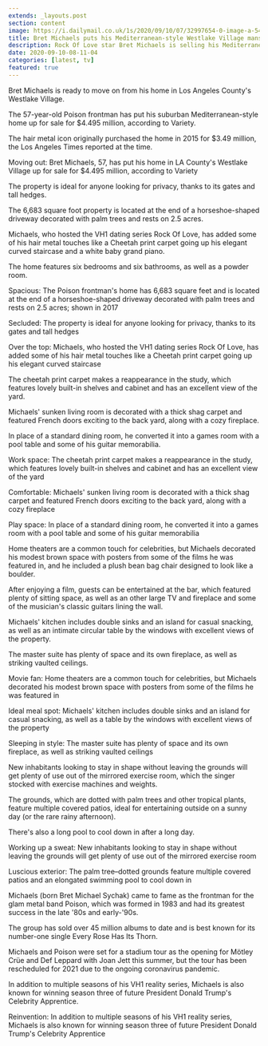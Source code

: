 ```yaml
---
extends: _layouts.post
section: content
image: https://i.dailymail.co.uk/1s/2020/09/10/07/32997654-0-image-a-54_1599718559263.jpg 
title: Bret Michaels puts his Mediterranean-style Westlake Village mansion on sale for nearly $4.5 million 
description: Rock Of Love star Bret Michaels is selling his Mediterranean-style Westlake Village home for close to $4.5 million, $1 million more than he paid for it in 2015. 
date: 2020-09-10-08-11-04 
categories: [latest, tv] 
featured: true 
--- 
```

Bret Michaels is ready to move on from his home in Los Angeles County's Westlake Village.

The 57-year-old Poison frontman has put his suburban Mediterranean-style home up for sale for $4.495 million, according to Variety.

The hair metal icon originally purchased the home in 2015 for $3.49 million, the Los Angeles Times reported at the time.

Moving out: Bret Michaels, 57, has put his home in LA County's Westlake Village up for sale for $4.495 million, according to Variety

The property is ideal for anyone looking for privacy, thanks to its gates and tall hedges.

The 6,683 square foot property is located at the end of a horseshoe-shaped driveway decorated with palm trees and rests on 2.5 acres.

Michaels, who hosted the VH1 dating series Rock Of Love, has added some of his hair metal touches like a Cheetah print carpet going up his elegant curved staircase and a white baby grand piano.

The home features six bedrooms and six bathrooms, as well as a powder room. 

Spacious: The Poison frontman's home has 6,683 square feet and is located at the end of a horseshoe-shaped driveway decorated with palm trees and rests on 2.5 acres; shown in 2017

Secluded: The property is ideal for anyone looking for privacy, thanks to its gates and tall hedges

Over the top: Michaels, who hosted the VH1 dating series Rock Of Love, has added some of his hair metal touches like a Cheetah print carpet going up his elegant curved staircase

The cheetah print carpet makes a reappearance in the study, which features lovely built-in shelves and cabinet and has an excellent view of the yard.

Michaels' sunken living room is decorated with a thick shag carpet and featured French doors exciting to the back yard, along with a cozy fireplace.

In place of a standard dining room, he converted it into a games room with a pool table and some of his guitar memorabilia. 

Work space: The cheetah print carpet makes a reappearance in the study, which features lovely built-in shelves and cabinet and has an excellent view of the yard

Comfortable: Michaels' sunken living room is decorated with a thick shag carpet and featured French doors exciting to the back yard, along with a cozy fireplace

Play space: In place of a standard dining room, he converted it into a games room with a pool table and some of his guitar memorabilia

Home theaters are a common touch for celebrities, but Michaels decorated his modest brown space with posters from some of the films he was featured in, and he included a plush bean bag chair designed to look like a boulder.

After enjoying a film, guests can be entertained at the bar, which featured plenty of sitting space, as well as an other large TV and fireplace and some of the musician's classic guitars lining the wall.

Michaels' kitchen includes double sinks and an island for casual snacking, as well as an intimate circular table by the windows with excellent views of the property.

The master suite has plenty of space and its own fireplace, as well as striking vaulted ceilings. 

Movie fan: Home theaters are a common touch for celebrities, but Michaels decorated his modest brown space with posters from some of the films he was featured in

Ideal meal spot: Michaels' kitchen includes double sinks and an island for casual snacking, as well as a table by the windows with excellent views of the property

Sleeping in style: The master suite has plenty of space and its own fireplace, as well as striking vaulted ceilings

New inhabitants looking to stay in shape without leaving the grounds will get plenty of use out of the mirrored exercise room, which the singer stocked with exercise machines and weights.

The grounds, which are dotted with palm trees and other tropical plants, feature multiple covered patios, ideal for entertaining outside on a sunny day (or the rare rainy afternoon).

There's also a long pool to cool down in after a long day. 

Working up a sweat: New inhabitants looking to stay in shape without leaving the grounds will get plenty of use out of the mirrored exercise room

Luscious exterior: The palm tree–dotted grounds feature multiple covered patios and an elongated swimming pool to cool down in

Michaels (born Bret Michael Sychak) came to fame as the frontman for the glam metal band Poison, which was formed in 1983 and had its greatest success in the late '80s and early-'90s.

The group has sold over 45 million albums to date and is best known for its number-one single Every Rose Has Its Thorn.

Michaels and Poison were set for a stadium tour as the opening for Mötley Crüe and Def Leppard with Joan Jett this summer, but the tour has been rescheduled for 2021 due to the ongoing coronavirus pandemic.

In addition to multiple seasons of his VH1 reality series, Michaels is also known for winning season three of future President Donald Trump's Celebrity Apprentice.

Reinvention: In addition to multiple seasons of his VH1 reality series, Michaels is also known for winning season three of future President Donald Trump's Celebrity Apprentice

